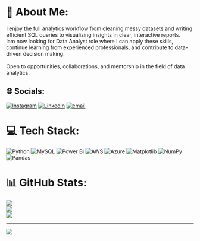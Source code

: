 # 💫 About Me:
I enjoy the full analytics workflow from cleaning messy datasets and writing efficient SQL queries to visualizing insights in clear, interactive reports.<br>Iam now looking for Data Analyst role where I can apply these skills, continue learning from experienced professionals, and contribute to data-driven decision making.<br><br>Open to opportunities, collaborations, and mentorship in the field of data analytics.


## 🌐 Socials:
[![Instagram](https://img.shields.io/badge/Instagram-%23E4405F.svg?logo=Instagram&logoColor=white)](https://instagram.com/realdibyajyoti) [![LinkedIn](https://img.shields.io/badge/LinkedIn-%230077B5.svg?logo=linkedin&logoColor=white)](https://linkedin.com/in/dibyajyoti-baruah) [![email](https://img.shields.io/badge/Email-D14836?logo=gmail&logoColor=white)](mailto:dbaruahwork@gmail.com) 

# 💻 Tech Stack:
![Python](https://img.shields.io/badge/python-3670A0?style=for-the-badge&logo=python&logoColor=ffdd54) ![MySQL](https://img.shields.io/badge/mysql-4479A1.svg?style=for-the-badge&logo=mysql&logoColor=white) ![Power Bi](https://img.shields.io/badge/power_bi-F2C811?style=for-the-badge&logo=powerbi&logoColor=black) ![AWS](https://img.shields.io/badge/AWS-%23FF9900.svg?style=for-the-badge&logo=amazon-aws&logoColor=white) ![Azure](https://img.shields.io/badge/azure-%230072C6.svg?style=for-the-badge&logo=microsoftazure&logoColor=white) ![Matplotlib](https://img.shields.io/badge/Matplotlib-%23ffffff.svg?style=for-the-badge&logo=Matplotlib&logoColor=black) ![NumPy](https://img.shields.io/badge/numpy-%23013243.svg?style=for-the-badge&logo=numpy&logoColor=white) ![Pandas](https://img.shields.io/badge/pandas-%23150458.svg?style=for-the-badge&logo=pandas&logoColor=white)
# 📊 GitHub Stats:
![](https://github-readme-stats.vercel.app/api?username=dibyajyotipy&theme=dark&hide_border=false&include_all_commits=false&count_private=false)<br/>
![](https://nirzak-streak-stats.vercel.app/?user=dibyajyotipy&theme=dark&hide_border=false)<br/>
![](https://github-readme-stats.vercel.app/api/top-langs/?username=dibyajyotipy&theme=dark&hide_border=false&include_all_commits=false&count_private=false&layout=compact)

---
[![](https://visitcount.itsvg.in/api?id=dibyajyotipy&icon=0&color=0)](https://visitcount.itsvg.in)

<!-- Proudly created with GPRM ( https://gprm.itsvg.in ) -->
<!--
**dibyajyotipy/dibyajyotipy** is a ✨ _special_ ✨ repository because its `README.md` (this file) appears on your GitHub profile.

Here are some ideas to get you started:

- 🔭 I’m currently working on ...
- 🌱 I’m currently learning ...
- 👯 I’m looking to collaborate on ...
- 🤔 I’m looking for help with ...
- 💬 Ask me about ...
- 📫 How to reach me: ...
- 😄 Pronouns: ...
- ⚡ Fun fact: ...
-->
